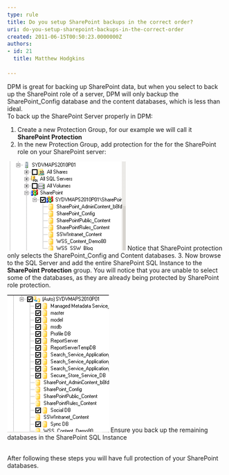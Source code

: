 ```yaml
---
type: rule
title: Do you setup SharePoint backups in the correct order?
uri: do-you-setup-sharepoint-backups-in-the-correct-order
created: 2011-06-15T00:50:23.0000000Z
authors:
- id: 21
  title: Matthew Hodgkins

---
```


DPM is great for backing up SharePoint data, but when you select to back up the SharePoint role of a server, DPM will only backup the SharePoint\_Config database and the content databases, which is less than ideal. <br>   To back up the SharePoint Server properly in DPM: 




1. Create a new Protection Group, for our example we will call it  **SharePoint Protection**
2. In the new Protection Group, add protection for the for the SharePoint role on your SharePoint server:


![](dpm-spcorrectorder-1.png)
Notice that SharePoint protection only selects the SharePoint\_Config and Content databases.
3. Now browse to the SQL Server and add the entire SharePoint SQL Instance to the  **SharePoint Protection**  group. You will notice that you are unable to select some of the databases, as they are already being protected by SharePoint role protection.


![](dpm-spcorrectorder-2.png)
Ensure you back up the remaining databases in the SharePoint SQL Instance


<br>After following these steps you will have full protection of your SharePoint databases.
